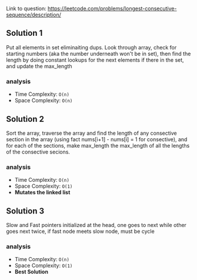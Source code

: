 Link to question: https://leetcode.com/problems/longest-consecutive-sequence/description/

## Solution 1

Put all elements in set eliminaiting dups. Look through array, check for starting numbers (aka the number underneath won't be in set), then find the length by doing constant lookups for the next elements if there in the set, and update the max_length

### analysis

- Time Complexity: `O(n)`
- Space Complexity: `O(n)`

## Solution 2

Sort the array, traverse the array and find the length of any consective section in the array (using fact nums[i+1] - nums[i] = 1 for consective), and for each of the sections, make max_length the max_length of all the lengths of the consective secions.

### analysis

- Time Complexity: `O(n)`
- Space Complexity: `O(1)`
- **Mutates the linked list**

## Solution 3

Slow and Fast pointers initialized at the head, one goes to next while other goes next twice, if fast node meets slow node, must be cycle

### analysis

- Time Complexity: `O(n)`
- Space Complexity: `O(1)`
- **Best Solution**

